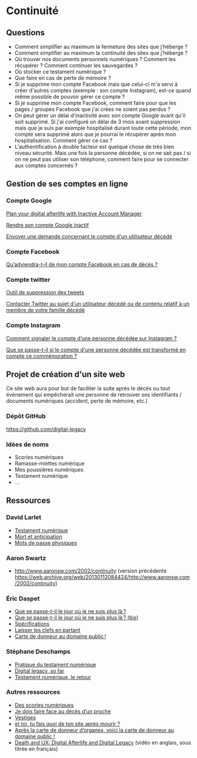 # Continuité

## Questions 

* Comment simplifier au maximum la fermeture des sites que j’héberge ? 
* Comment simplifier au maximum la continuité des sites que j’héberge ? 
* Où trouver nos documents personnels numériques ? Comment les récupérer ? Comment continuer les sauvegardes ?
* Où stocker ce testament numérique ? 
* Que faire en cas de perte de mémoire ?
* Si je supprime mon compte Facebook mais que celui-ci m'a servi à créer d'autres comptes (exemple : son compte Instagram), est-ce quand même possible de pouvoir gérer ce compte ? 
* Si je supprime mon compte Facebook, comment faire pour que les pages / groupes Facebook que j'ai crées ne soient pas perdus ? 
* On peut gérer un délai d'inactivité avec son compte Google avant qu'il soit supprimé. Si j'ai configuré un délai de 3 mois avant suppression mais que je suis par exemple hospitalisé durant toute cette période, mon compte sera supprimé alors que je pourrai le récupérer après mon hospitalisation. Comment gérer ce cas ? 
* L'authentification à double facteur est quelque chose de très bien niveau sécurité. Mais une fois la personne décédée, si on ne sait pas / si on ne peut pas utiliser son téléphone, comment faire pour se connecter aux comptes concernés ?

## Gestion de ses comptes en ligne 

### Compte Google 

[Plan your digital afterlife with Inactive Account Manager](http://dataliberation.blogspot.fr/2013/04/plan-your-digital-afterlife-with.html)

[Rendre son compte Google inactif](https://myaccount.google.com/u/1/inactive)

[Envoyer une demande concernant le compte d'un utilisateur décédé](https://support.google.com/accounts/troubleshooter/6357590?hl=fr)

### Compte Facebook 

[Qu’adviendra-t-il de mon compte Facebook en cas de décès ?](https://www.facebook.com/help/103897939701143)

### Compte twitter 

[Outil de suppression des tweets](https://github.com/edas/TweetDeletion)

[Contacter Twitter au sujet d'un utilisateur décédé ou de contenu relatif à un membre de votre famille décédé](https://support.twitter.com/articles/20169423)

### Compte Instagram

[Comment signaler le compte d’une personne décédée sur Instagram ?](https://help.instagram.com/264154560391256)

[Que se passe-t-il si le compte d'une personne décédée est transformé en compte ce commémoration ?](https://help.instagram.com/231764660354188)

## Projet de création d'un site web
Ce site web aura pour but de faciliter la suite après le décès ou tout événement qui empêcherait une personne de retrouver ses identifiants / documents numériques (accident, perte de mémoire, etc.)

### Dépôt GitHub
https://github.com/digital-legacy

### Idées de noms 
* Scories numériques
* Ramasse-miettes numérique
* Mes poussières numériques 
* Testament numérique
* ... 

## Ressources 
### David Larlet
* [Testament numérique](https://larlet.fr/david/blog/2013/testament-numerique/)
* [Mort et anticipation](https://larlet.fr/david/blog/2013/mort-anticipation/)
* [Mots de passe physiques](https://larlet.fr/david/blog/2016/mots-passe-physiques/)

### Aaron Swartz
* http://www.aaronsw.com/2002/continuity (version précédente https://web.archive.org/web/20130112084424/http://www.aaronsw.com/2002/continuity)

### Éric Daspet 
* [Que se passe-t-il le jour où je ne suis plus là ?](https://n.survol.fr/n/que-se-passe-t-il-le-jour-ou-je-ne-suis-plus-la)
* [Que se passe-t-il le jour où je ne suis plus là ? (bis)](https://n.survol.fr/n/que-se-passe-t-il-le-jour-ou-je-ne-suis-plus-la-bis)
* [Spécifications](https://docs.google.com/document/d/1hn_WQAcR3kjW_HRWGjbaYCMxDu60h3lMQyyRE_urTNk/edit)
* [Laisser les clefs en partant](https://n.survol.fr/n/laisser-les-clefs-en-partant)
* [Carte de donneur au domaine public !](https://n.survol.fr/n/carte-de-donneur-au-domaine-public)

### Stéphane Deschamps 

* [Pratique du testament numérique](https://nota-bene.org/Pratique-du-testament-numerique)
* [Digital legacy, so far](https://nota-bene.org/Digital-legacy-so-far)
* [Testament numérique, le retour](https://nota-bene.org/Testament-numerique-le-retour)

### Autres ressources
* [Des scories numériques](http://www.la-grange.net/2013/01/18/testament)
* [Je dois faire face au décès d’un proche](https://www.service-public.fr/particuliers/vosdroits/F16507)
* [Vestiges](http://www.cecilearen.es/2013/02/vestiges/)
* [et toi, tu fais quoi de ton site après mourir ?](http://www.tierslivre.net/spip/spip.php?article3389)
* [Après la carte de donneur d’organes, voici la carte de donneur au domaine public !](https://scinfolex.com/2010/12/05/apres-la-carte-de-donneur-dorganes-voici-la-carte-de-donneur-au-domaine-public/)
* [Death and UX: Digital Afterlife and Digital Legacy](https://www.paris-web.fr/2015/conferences/death-and-ux-digital-afterlife-and-digital-legacy.php) (vidéo en anglais, sous titrée en français)

